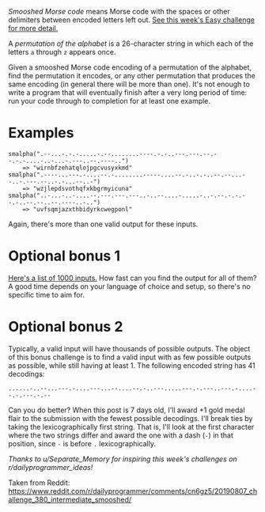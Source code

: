 *Smooshed Morse code* means Morse code with the spaces or other delimiters between encoded letters left out. [See this week's Easy challenge for more detail.](https://www.reddit.com/r/dailyprogrammer/comments/cmd1hb/20190805_challenge_380_easy_smooshed_morse_code_1/)

A *permutation of the alphabet* is a 26-character string in which each of the letters `a` through `z` appears once.

Given a smooshed Morse code encoding of a permutation of the alphabet, find the permutation it encodes, or any other permutation that produces the same encoding (in general there will be more than one). It's not enough to write a program that will eventually finish after a very long period of time: run your code through to completion for at least one example.

# Examples

    smalpha(".--...-.-.-.....-.--........----.-.-..---.---.--.--.-.-....-..-...-.---..--.----..")
        => "wirnbfzehatqlojpgcvusyxkmd"
    smalpha(".----...---.-....--.-........-----....--.-..-.-..--.--...--..-.---.--..-.-...--..-")
        => "wzjlepdsvothqfxkbgrmyicuna"
    smalpha("..-...-..-....--.---.---.---..-..--....-.....-..-.--.-.-.--.-..--.--..--.----..-..")
        => "uvfsqmjazxthbidyrkcwegponl"

Again, there's more than one valid output for these inputs.

# Optional bonus 1

[Here's a list of 1000 inputs.](https://gist.github.com/cosmologicon/415be8987a24a3abd07ba1dddc3cf389#file-smorse2-bonus1-in) How fast can you find the output for all of them? A good time depends on your language of choice and setup, so there's no specific time to aim for.

# Optional bonus 2

Typically, a valid input will have thousands of possible outputs. The object of this bonus challenge is to find a valid input with as few possible outputs as possible, while still having at least 1. The following encoded string has 41 decodings:

    ......-..--...---.-....---...--....--.-..---.....---.-.---..---.-....--.-.---.-.--

Can you do better? When this post is 7 days old, I'll award +1 gold medal flair to the submission with the fewest possible decodings. I'll break ties by taking the lexicographically first string. That is, I'll look at the first character where the two strings differ and award the one with a dash (`-`) in that position, since `-` is before `.` lexicographically.

*Thanks to u/Separate_Memory for inspiring this week's challenges on r/dailyprogrammer_ideas!*

Taken from Reddit: https://www.reddit.com/r/dailyprogrammer/comments/cn6gz5/20190807_challenge_380_intermediate_smooshed/